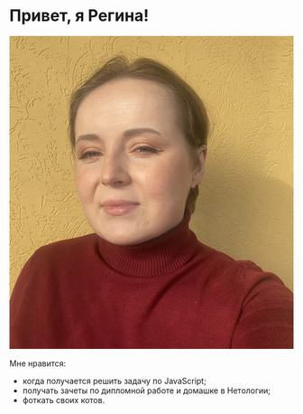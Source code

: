 # Привет, я Регина!
![](IMG_6400.jpg)

Мне нравится:
* когда получается решить задачу по JavaScript;
* получать зачеты по дипломной работе и домашке в Нетологии;
* фоткать своих котов.
